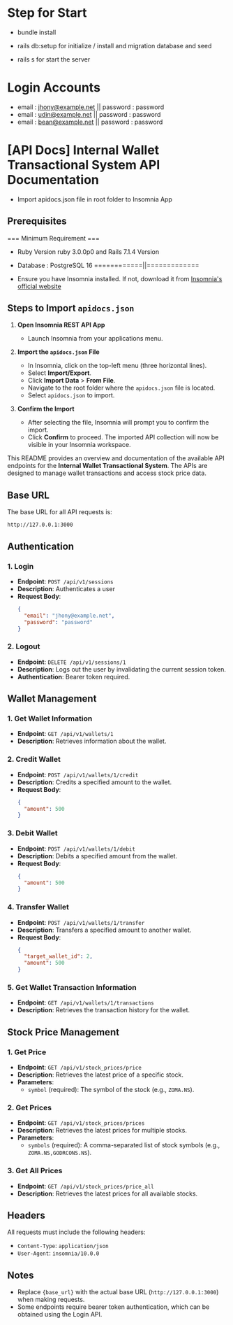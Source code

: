 # Step for Start
- bundle install
- rails db:setup
for initialize / install and migration database and seed

- rails s
for start the server

# Login Accounts
- email : jhony@example.net || password : password
- email : udin@example.net || password : password
- email : bean@example.net || password : password 

# [API Docs] Internal Wallet Transactional System API Documentation
- Import apidocs.json file in root folder to Insomnia App

## Prerequisites

=== Minimum Requirement ===
- Ruby Version ruby 3.0.0p0 and Rails 7.1.4 Version
- Database : PostgreSQL 16
============||=============

- Ensure you have Insomnia installed. If not, download it from [Insomnia's official website](https://insomnia.rest/download)

## Steps to Import `apidocs.json`

1. **Open Insomnia REST API App**
   - Launch Insomnia from your applications menu.

2. **Import the `apidocs.json` File**
   - In Insomnia, click on the top-left menu (three horizontal lines).
   - Select **Import/Export**.
   - Click **Import Data** > **From File**.
   - Navigate to the root folder where the `apidocs.json` file is located.
   - Select `apidocs.json` to import.

3. **Confirm the Import**
   - After selecting the file, Insomnia will prompt you to confirm the import.
   - Click **Confirm** to proceed. The imported API collection will now be visible in your Insomnia workspace.

This README provides an overview and documentation of the available API endpoints for the **Internal Wallet Transactional System**. The APIs are designed to manage wallet transactions and access stock price data.

## Base URL

The base URL for all API requests is:

```
http://127.0.0.1:3000
```

## Authentication

### 1. Login

- **Endpoint**: `POST /api/v1/sessions`
- **Description**: Authenticates a user
- **Request Body**:
  ```json
  {
    "email": "jhony@example.net",
    "password": "password"
  }
  ```

### 2. Logout

- **Endpoint**: `DELETE /api/v1/sessions/1`
- **Description**: Logs out the user by invalidating the current session token.
- **Authentication**: Bearer token required.

## Wallet Management

### 1. Get Wallet Information

- **Endpoint**: `GET /api/v1/wallets/1`
- **Description**: Retrieves information about the wallet.

### 2. Credit Wallet

- **Endpoint**: `POST /api/v1/wallets/1/credit`
- **Description**: Credits a specified amount to the wallet.
- **Request Body**:
  ```json
  {
    "amount": 500
  }
  ```

### 3. Debit Wallet

- **Endpoint**: `POST /api/v1/wallets/1/debit`
- **Description**: Debits a specified amount from the wallet.
- **Request Body**:
  ```json
  {
    "amount": 500
  }
  ```

### 4. Transfer Wallet

- **Endpoint**: `POST /api/v1/wallets/1/transfer`
- **Description**: Transfers a specified amount to another wallet.
- **Request Body**:
  ```json
  {
    "target_wallet_id": 2,
    "amount": 500
  }
  ```

### 5. Get Wallet Transaction Information

- **Endpoint**: `GET /api/v1/wallets/1/transactions`
- **Description**: Retrieves the transaction history for the wallet.

## Stock Price Management

### 1. Get Price

- **Endpoint**: `GET /api/v1/stock_prices/price`
- **Description**: Retrieves the latest price of a specific stock.
- **Parameters**:
  - `symbol` (required): The symbol of the stock (e.g., `ZOMA.NS`).

### 2. Get Prices

- **Endpoint**: `GET /api/v1/stock_prices/prices`
- **Description**: Retrieves the latest prices for multiple stocks.
- **Parameters**:
  - `symbols` (required): A comma-separated list of stock symbols (e.g., `ZOMA.NS,GODRCONS.NS`).

### 3. Get All Prices

- **Endpoint**: `GET /api/v1/stock_prices/price_all`
- **Description**: Retrieves the latest prices for all available stocks.

## Headers

All requests must include the following headers:

- `Content-Type`: `application/json`
- `User-Agent`: `insomnia/10.0.0`

## Notes

- Replace `{base_url}` with the actual base URL (`http://127.0.0.1:3000`) when making requests.
- Some endpoints require bearer token authentication, which can be obtained using the Login API.
